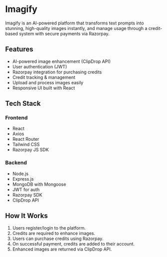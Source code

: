 # Imagify

Imagify is an AI-powered platform that transforms text prompts into stunning, high-quality images instantly,
and manage usage through a credit-based system with secure payments via Razorpay.

##  Features

-  AI-powered image enhancement (ClipDrop API)
-  User authentication (JWT)
-  Razorpay integration for purchasing credits
-  Credit tracking & management
-  Upload and process images easily
-  Responsive UI built with React

##  Tech Stack

### Frontend
- React
- Axios
- React Router
- Tailwind CSS
- Razorpay JS SDK

### Backend
- Node.js
- Express.js
- MongoDB with Mongoose
- JWT for auth
- Razorpay SDK
- ClipDrop API

##  How It Works

1. Users register/login to the platform.
2. Credits are required to enhance images.
3. Users can purchase credits using Razorpay.
4. On successful payment, credits are added to their account.
5. Enhanced images are returned via ClipDrop API.
